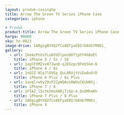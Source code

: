 ```yaml
---
layout: produk-casinghp
title: Arrow The Green TV Series iPhone Case
categories: iphone

# Produk
product-title: Arrow The Green TV Series iPhone Case
harga: 90000
sku: hn-0023
image-drive: 1ARgigBYXQ2fCo8EFyaEBIrb8Xb7M9Di_
gallery:
  - url: 1ke6zPnVsFLo02USlponbDftphY4h8oEt
    title: iPhone 5 / 5s / SE
  - url: 1oglFXM2xv07JwnD-qJEGzpc9Fm5Skm-6
    title: iPhone 6 / 6s
  - url: 1nQ2Z-Nlp7lOVEp_QuL0RXjtViEw0xOrD
    title: iPhone 6 Plus / 6s Plus
  - url: 1auqlrwVy29zPJ2yWQAozAWUuCKUbN5j-
    title: iPhone 7 / 8
  - url: 1FTAZ_lSctk5HsH9RjTjGU-4_DvDMhmKh
    title: iPhone 7 Plus / 8 Plus
  - url: 1ARgigBYXQ2fCo8EFyaEBIrb8Xb7M9Di_
    title: iPhone X
---
```


